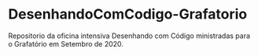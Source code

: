 # DesenhandoComCodigo-Grafatorio
 Repositorio da oficina intensiva Desenhando com Código ministradas para o Grafatório em Setembro de 2020.
